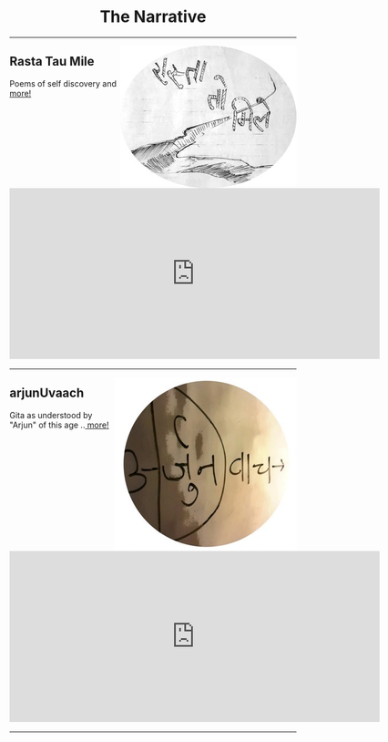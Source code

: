 <center> <h1> The Narrative </h1> </center>

----

<a href=https://poems.shutri.com>
  <img src=./titleSmallCircle.jpg alt="Rasta Tau Mile" align="right">
</a>
   <h2>Rasta Tau Mile</h2>
      <p>Poems of self discovery and <a href="https://poems.shutri.com" target="_blank"> more!</a> </p>
      <iframe src="https://archive.org/embed/rastaTauMile&playlist=1&list_width=150" width="650" height="300" frameborder="0" webkitallowfullscreen="true" mozallowfullscreen="true" allowfullscreen></iframe>


----

<a href=https://gita.shutri.com>
  <img src=./arjunUvaach_circle_small.jpeg  alt="arjunUvaach" align="right" >
</a>
   <h2>arjunUvaach</h2>
      <p>Gita as understood by "Arjun" of this age ..<a href="https://gita.shutri.com" target="_blank"> more! </a> </p>
      <iframe src="https://archive.org/embed/arjunUvaach&playlist=1&list_width=150" width="650" height="300" frameborder="0" webkitallowfullscreen="true" mozallowfullscreen="true" allowfullscreen></iframe>

----

